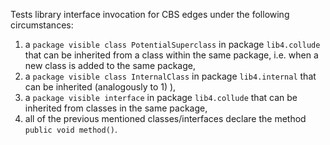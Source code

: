 [//]: # (LIBRARY)
Tests library interface invocation for CBS edges under the following circumstances:
1) a ```package visible class PotentialSuperclass``` in package ```lib4.collude``` that can be
inherited from a class within the same package, i.e. when a new class is added to the same package,
2) a ```package visible class InternalClass``` in package ```lib4.internal``` that can be inherited 
(analogously to 1) ),
3) a ```package visible interface``` in package ```lib4.collude``` that can be inherited from classes in the same package,
4) all of the previous mentioned classes/interfaces declare the method ```public void method()```.

